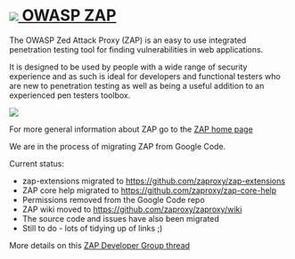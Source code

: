# [![](https://raw.githubusercontent.com/wiki/zaproxy/zaproxy/images/zap32x32.png) OWASP ZAP](https://www.owasp.org/index.php/ZAP)
The OWASP Zed Attack Proxy (ZAP) is an easy to use integrated penetration testing tool for finding vulnerabilities in web applications.

It is designed to be used by people with a wide range of security experience and as such is ideal for developers and functional testers who are new to penetration testing as well as being a useful addition to an experienced pen testers toolbox.

[![](https://raw.githubusercontent.com/wiki/zaproxy/zaproxy/images/ZAP-Download.png)](https://github.com/zaproxy/zaproxy/wiki/Downloads)

For more general information about ZAP go to the [ZAP home page](https://www.owasp.org/index.php/ZAP)

We are in the process of migrating ZAP from Google Code.

Current status:
* zap-extensions migrated to https://github.com/zaproxy/zap-extensions
* ZAP core help migrated to https://github.com/zaproxy/zap-core-help
* Permissions removed from the Google Code repo
* ZAP wiki moved to https://github.com/zaproxy/zaproxy/wiki
* The source code and issues have also been migrated
* Still to do - lots of tidying up of links ;)
 
More details on this [ZAP Developer Group thread](https://groups.google.com/d/msg/zaproxy-develop/H3GzoTf9MEI/Jco2UljUTkoJ)
